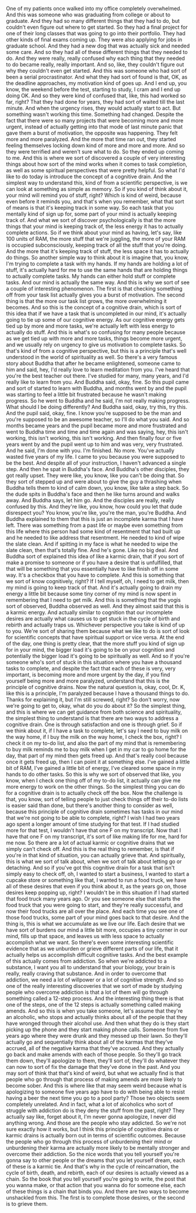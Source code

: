  One of my patients once walked into my office completely overwhelmed. And this was someone who was graduating from college or about to graduate. And they had so many different things that they had to do, but couldn't even figure out where to get started. So they had a final project for one of their long classes that was going to go into their portfolio. They had other kinds of final exams coming up. They were also applying for jobs in graduate school. And they had a new dog that was actually sick and needed some care. And so they had all of these different things that they needed to do. And they were really, really confused why each thing that they needed to do became really, really important. And so, like, they couldn't figure out why they couldn't even get started. And this was someone who had sort of been a serial procrastinator. And what they had sort of found is that, OK, as the deadline approaches, my motivation kind of goes up. And I end up, you know, the weekend before the test, starting to study, I cram and I end up doing OK. And so they were kind of confused that, like, this had worked so far, right? That they had done for years, they had sort of waited till the last minute. And when the urgency rises, they would actually start to act. But something wasn't working this time. Something had changed. Despite the fact that there were so many projects that were becoming more and more urgent, instead of actually getting into that mode of last minute panic that gave them a burst of motivation, the opposite was happening. They felt more and more paralyzed. And the more that time ran out, they started feeling themselves locking down kind of more and more and more. And so they were terrified and weren't sure what to do. So they ended up coming to me. And this is where we sort of discovered a couple of very interesting things about how sort of the mind works when it comes to task completion, as well as some spiritual perspectives that were pretty helpful. So what I'd like to do today is introduce the concept of a cognitive drain. And the simplest way to understand this, kind of from a scientific perspective, is we can look at something as simple as memory. So if you kind of think about it, your mind will remind you of stuff, right? Which is kind of weird, because even before it reminds you, and that's when you remember, what that sort of means is that it's keeping track in some way. So each task that you mentally kind of sign up for, some part of your mind is actually keeping track of. And what we sort of discover psychologically is that the more things that your mind is keeping track of, the less energy it has to actually complete actions. So if we think about your mind as having, let's say, like 100 units of RAM, the more stuff that we're juggling, the more of your RAM is occupied subconsciously, keeping track of all the stuff that you're doing. And the more that it's keeping track of stuff, the less space it has to actually do things. So another simple way to think about it is imagine that, you know, I'm trying to complete a task with my hands. If my hands are holding a lot of stuff, it's actually hard for me to use the same hands that are holding things to actually complete tasks. My hands can either hold stuff or complete tasks. And our mind is actually the same way. And this is why we sort of see a couple of interesting phenomenon. The first is that checking something off from your task list actually gives you a burst of motivation. The second thing is that the more our task list grows, the more overwhelming it becomes. And so this is the concept of a cognitive drain, which is sort of this idea that if we have a task that is uncompleted in our mind, it's actually going to tie up some of our cognitive energy. As our cognitive energy gets tied up by more and more tasks, we're actually left with less energy to actually do stuff. And this is what's so confusing for many people because as we get tied up with more and more tasks, things become more urgent, and we usually rely on urgency to give us motivation to complete tasks. So that's kind of from a cognitive perspective, but this is a principle that's well understood in the world of spirituality as well. So there's a very famous story about Buddha that after he became enlightened, someone came to him and said, hey, I'd really love to learn meditation from you. I've heard that you're the best teacher out there. I've studied for many, many years, and I'd really like to learn from you. And Buddha said, okay, fine. So this pupil came and sort of started to learn with Buddha, and months went by and the pupil was starting to feel a little bit frustrated because he wasn't making progress. So he went to Buddha and he said, I'm not really making progress. What should I be doing differently? And Buddha said, okay, try this, try this. And the pupil said, okay, fine. I know you're supposed to be the man and you're supposed to be an awesome teacher, so I'll do what you said. And so months became years and the pupil became more and more frustrated and went to Buddha time and time and time again and was saying, hey, this isn't working, this isn't working, this isn't working. And then finally four or five years went by and the pupil went up to him and was very, very frustrated. And he said, I'm done with you. I'm finished. No more. You've actually wasted five years of my life. I came to you because you were supposed to be the best. And despite all of your instruction, I haven't advanced a single step. And then he spat in Buddha's face. And Buddha's other disciples, they got really upset. They were like, you know, like you can't be doing that. So they sort of stepped up and were about to give the guy a thrashing when Buddha tells them to kind of calm down, you know, like take a step back. So the dude spits in Buddha's face and then he like turns around and walks away. And Buddha says, let him go. And the disciples are really, really confused by this. And they're like, you know, how could you let that dude disrespect you? You know, you're like, you're the man, you're Buddha. And Buddha explained to them that this is just an incomplete karma that I have left. There was something from a past life or maybe even something from this life where this person had some kind of resentment that had built up and he needed to like address that resentment. He needed to kind of wipe the slate clean. And if spitting in my face is what he needed to wipe the slate clean, then that's totally fine. And he's gone. Like no big deal. And Buddha sort of explained this idea of like a karmic drain, that if you sort of make a promise to someone or if you have a desire that is unfulfilled, that that will be something that you essentially have to like finish off in some way. It's a checkbox that you have to complete. And this is something that we sort of know cognitively, right? If I tell myself, oh, I need to get milk, then my mind is going to keep track of that. And it's actually going to drain my energy a little bit because some tiny corner of my mind is now spent in remembering that I need to get milk. And this is something that the yogis sort of observed, Buddha observed as well. And they almost said that this is a karmic energy. And actually similar to cognition that our incomplete desires are actually what causes us to get stuck in the cycle of birth and rebirth and actually traps us. Whichever perspective you take is kind of up to you. We're sort of sharing them because what we like to do is sort of look for scientific concepts that have spiritual support or vice versa. At the end of the day, one thing is pretty clear, that the more stuff you kind of sign up for in your mind, the bigger load it's going to be on your cognition and potentially the bigger load it's going to be spiritually as well. And so if you're someone who's sort of stuck in this situation where you have a thousand tasks to complete, and despite the fact that each of these is very, very important, is becoming more and more urgent by the day, if you find yourself being more and more paralyzed, understand that this is the principle of cognitive drains. Now the natural question is, okay, cool, Dr. K, like this is a principle, I'm paralyzed because I have a thousand things to do. Thanks for explaining it, but I'm still screwed, right? So don't worry, now we're going to get to, okay, what do you do about it? So the simplest thing, and this is where we can get guidance from both science and spirituality, the simplest thing to understand is that there are two ways to address a cognitive drain. One is through satisfaction and one is through grief. So if we think about it, if I have a task to complete, let's say I need to buy milk on the way home, if I buy the milk on the way home, I check the box, right? I check it on my to-do list, and also the part of my mind that is remembering to buy milk reminds me to buy milk when I get in my car to go home for the day, that part of my mind then gets freed up. And that's really cool because once it gets freed up, then I can point it at something else. I've gained a little bit of RAM, I've gained a little bit of energy, I've cleared some space in my hands to do other tasks. So this is why we sort of observed that like, you know, when I check one thing off of my to-do list, it actually can give me more energy to work on the other things. So the simplest thing you can do for a cognitive drain is to actually check off the box. Now the challenge is that, you know, sort of telling people to just check things off their to-do lists is easier said than done, but there's another thing to consider as well, because this principle of cognitive drain sometimes has tasks in our mind that we're not going to be able to complete, right? I wish I had two years ago spent a longer amount of time studying for that test. If I had studied more for that test, I wouldn't have that one F on my transcript. Now that I have that one F on my transcript, it's sort of like making life for me, hard for me now. So there are a lot of actual karmic or cognitive drains that we simply can't check off. And this is the real thing to remember, is that if you're in that kind of situation, you can actually grieve that. And spiritually, this is what we sort of talk about, when we sort of talk about letting go or detaching. And so if you've got this cognitive drain for a task that isn't simply easy to check off, oh, I wanted to start a business, I wanted to start a cupcake store or something like that, I wanted to run a food truck, we have all of these desires that even if you think about it, as the years go on, those desires keep popping up, right? I wouldn't be in this situation if I had started that food truck many years ago. Or you see someone else that starts the food truck that you were going to start, and they're really successful, and now their food trucks are all over the place. And each time you see one of those food trucks, some part of your mind goes back to that desire. And the thing is, this is what we accumulate as we live our life. Each desire that we have sort of burdens our mind a little bit more, occupies a tiny corner in our mind, fills up that space, and leaves us with less space to actually accomplish what we want. So there's even some interesting scientific evidence that as we unburden or grieve different parts of our life, that it actually helps us accomplish difficult cognitive tasks. And the best example of this actually comes from addiction. So when we're addicted to a substance, I want you all to understand that your biology, your brain is really, really craving that substance. And in order to overcome that addiction, we need a lot of willpower or a lot of cognitive strength. And so one of the really interesting discoveries that we sort of made by studying people who overcome addiction is that a lot of them will go through something called a 12-step process. And the interesting thing there is that one of the steps, one of the 12 steps is actually something called making amends. And so this is when you take someone, let's assume that they're an alcoholic, who stops and actually thinks about all of the people that they have wronged through their alcohol use. And then what they do is they start picking up the phone and they start making phone calls. Someone from five years ago where they were drunk and they messed up their lawn. So they'll actually go and sequentially think about all of the karmas that they've accrued, all of the negative karma that they've accrued. And they actually go back and make amends with each of those people. So they'll go track them down, they'll apologize to them, they'll sort of, they'll do whatever they can now to sort of fix the damage that they've done in the past. And you may sort of think that that's kind of weird, but what we actually find is that people who go through that process of making amends are more likely to become sober. And this is where like that may seem weird because what is apologizing to someone five years ago have to do with being able to resist having a beer the next time you go to a pool party? Those two objects seem completely unrelated. And in fact, what a lot of alcoholics who sort of struggle with addiction do is they deny the stuff from the past, right? They actually say like, forget about it, I'm never gonna apologize, I never did anything wrong. And those are the people who stay addicted. So we're not sure exactly how it works, but I think this principle of cognitive drains or karmic drains is actually born out in terms of scientific outcomes. Because the people who go through this process of unburdening their mind or unburdening their karma are actually more likely to be mentally stronger and overcome their addiction. So the nice words that you tell yourself you're gonna say to other people or the dreams that you let yourself dream, each of these is a karmic tie. And that's why in the cycle of reincarnation, the cycle of birth, death, and rebirth, each of our desires is actually viewed as a chain. So the book that you tell yourself you're going to write, the post that you wanna make, or that action that you wanna do for someone else, each of these things is a chain that binds you. And there are two ways to become unshackled from this. The first is to complete those desires, or the second is to grieve them.